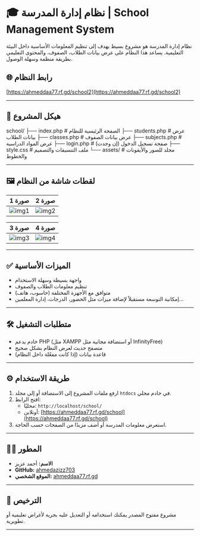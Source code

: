 # 🎓 نظام إدارة المدرسة | School Management System

نظام إدارة المدرسة هو مشروع بسيط يهدف إلى تنظيم المعلومات الأساسية داخل البيئة التعليمية. يساعد هذا النظام على عرض بيانات الطلاب، الصفوف، والمحتوى التعليمي بطريقة منظمة وسهلة الوصول.

## 🌐 رابط النظام
[https://ahmeddaa77.rf.gd/school2](https://ahmeddaa77.rf.gd/school2)

---

## 📁 هيكل المشروع

school/ ├── index.php          # الصفحة الرئيسية للنظام ├── students.php       # عرض بيانات الطلاب ├── classes.php        # عرض بيانات الصفوف ├── subjects.php       # عرض المواد الدراسية ├── login.php          # صفحة تسجيل الدخول (إن وجدت) ├── style.css          # ملف التنسيقات والتصميم └── assets/            # مجلد للصور والأيقونات والخطوط

---


## 🖼️ لقطات شاشة من النظام

| صورة 1 | صورة 2 |
|--------|--------|
| ![img1](https://i.postimg.cc/P5bLFzgJ/image.png) | ![img2](https://i.postimg.cc/k4GBGrBR/image.png) |

| صورة 3 | صورة 4 |
|--------|--------|
| ![img3](https://i.postimg.cc/6Q97s4K0/image.png) | ![img4](https://i.postimg.cc/bv3ZqYNj/image.png) |

---

## ✅ الميزات الأساسية

- واجهة بسيطة وسهلة الاستخدام
- تنظيم معلومات الطلاب والصفوف
- متوافق مع الأجهزة المختلفة (حاسوب، هاتف)
- إمكانية التوسعة مستقبلاً لإضافة ميزات مثل الحضور، الدرجات، إدارة المعلمين...

---

## 🛠️ متطلبات التشغيل

- خادم يدعم PHP (مثل XAMPP أو استضافة مجانية مثل InfinityFree)
- متصفح حديث لعرض النظام بشكل صحيح
- قاعدة بيانات (إذا كانت مفعّلة داخل النظام)

---

## ⚙️ طريقة الاستخدام

1. ارفع ملفات المشروع إلى الاستضافة أو إلى مجلد `htdocs` في خادم محلي.
2. افتح الرابط:  
   - محليًا: `http://localhost/school/`  
   - أونلاين: [https://ahmeddaa77.rf.gd/school](https://ahmeddaa77.rf.gd/school)
3. استعرض معلومات المدرسة أو أضف مزيدًا من الصفحات حسب الحاجة.

---

## 👨‍💻 المطور

- **الاسم:** أحمد عزيز  
- **GitHub:** [ahmedazizz703](https://github.com/ahmedazizz703)  
- **الموقع الشخصي:** [ahmeddaa77.rf.gd](https://ahmeddaa77.rf.gd/)

---

## 📜 الترخيص

مشروع مفتوح المصدر يمكنك استخدامه أو التعديل عليه بحرية لأغراض تعليمية أو تطويرية.

---
